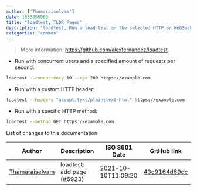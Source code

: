 ```yaml
---
author: ['Thamaraiselvam']
date: 1633856960
title: "loadtest, TLDR Pages"
description: "loadtest, Run a load test on the selected HTTP or WebSockets URL."
categories: "common"
---
```

> More information: <https://github.com/alexfernandez/loadtest>.

- Run with concurrent users and a specified amount of requests per second:

```bash
loadtest --concurrency 10 --rps 200 https://example.com
```

- Run with a custom HTTP header:

```bash
loadtest --headers "accept:text/plain;text-html" https://example.com
```

- Run with a specific HTTP method:

```bash
loadtest --method GET https://example.com
```
List of changes to this documentation


Author | Description | ISO 8601 Date | GitHub link
------|-----|-----|-----
[Thamaraiselvam](mailto:thamaraiselvam@live.com) | loadtest: add page (#6923) | 2021-10-10T11:09:20 | [43c9164d69dc](https://github.com/tldr-pages/tldr/commit/43c9164d69dc22158f9a100d6f762d18ab8359ea)

